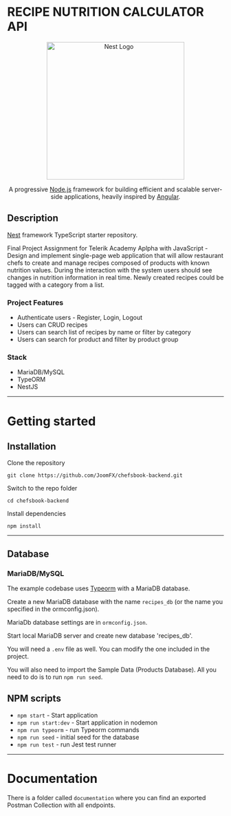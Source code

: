 # RECIPE NUTRITION CALCULATOR API

<p align="center">
  <a href="http://nestjs.com/" target="blank"><img src="https://nestjs.com/img/logo_text.svg" width="320" alt="Nest Logo" /></a>
</p>

  <p align="center">A progressive <a href="http://nodejs.org" target="blank">Node.js</a> framework for building efficient and scalable server-side applications, heavily inspired by <a href="https://angular.io" target="blank">Angular</a>.</p>

## Description

[Nest](https://github.com/nestjs/nest) framework TypeScript starter repository.

Final Project Assignment for Telerik Academy Aplpha with JavaScript - Design and implement single-page web application that will allow restaurant chefs to create and manage recipes composed of products with known nutrition values. During the interaction with the system users should see changes in nutrition information in real time. Newly created recipes could be tagged with a category from a list.


### Project Features

- Authenticate users - Register, Login, Logout
- Users can CRUD recipes
- Users can search list of recipes by name or filter by category
- Users can search for product and filter by product group


### Stack

- MariaDB/MySQL
- TypeORM
- NestJS

----------

# Getting started

## Installation

Clone the repository

    git clone https://github.com/JoomFX/chefsbook-backend.git

Switch to the repo folder

    cd chefsbook-backend
    
Install dependencies
    
    npm install

----------

## Database

### MariaDB/MySQL

The example codebase uses [Typeorm](http://typeorm.io/) with a MariaDB database.

Create a new MariaDB database with the name `recipes_db` (or the name you specified in the ormconfig.json).

MariaDb database settings are in `ormconfig.json`.

Start local MariaDB server and create new database 'recipes_db'.

You will need a `.env` file as well. You can modify the one included in the project.

You will also need to import the Sample Data (Products Database). All you need to do is to run `npm run seed`.


## NPM scripts

- `npm start` - Start application
- `npm run start:dev` - Start application in nodemon
- `npm run typeorm` - run Typeorm commands
- `npm run seed` - initial seed for the database
- `npm run test` - run Jest test runner

----------

# Documentation

There is a folder called `documentation` where you can find an exported Postman Collection with all endpoints.